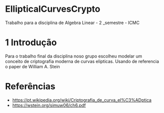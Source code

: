 # EllipticalCurvesCrypto
Trabalho para a disciplina de Algebra Linear - 2 _semestre - ICMC 


# 1 Introdução
Para o trabalho final da disciplina noso grupo escolheu modelar um conceito de criptografia moderna de curvas elipticas. Usando de referencia o paper de William A. Stein

# Referências
-  https://pt.wikipedia.org/wiki/Criptografia_de_curva_el%C3%ADptica
-  https://wstein.org/simuw06/ch6.pdf
